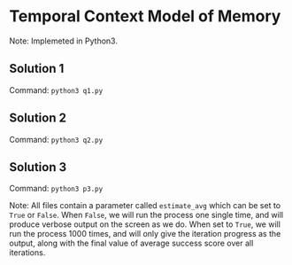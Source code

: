 # Temporal Context Model of Memory

Note: Implemeted in Python3.

## Solution 1

Command: `python3 q1.py`

## Solution 2

Command: `python3 q2.py`

## Solution 3

Command: `python3 p3.py`

Note:
All files contain a parameter called `estimate_avg` which can be set to `True` or `False`. When `False`, we will run the process one single time, and will produce verbose output on the screen as we do. When set to `True`, we will run the process 1000 times, and will only give the iteration progress as the output, along with the final value of average success score over all iterations. 


